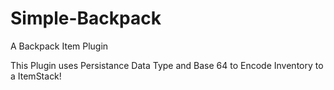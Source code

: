 # Simple-Backpack
A Backpack Item Plugin

This Plugin uses Persistance Data Type and Base 64 to Encode Inventory to a ItemStack!
